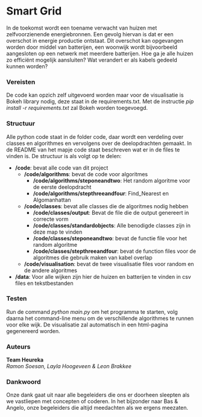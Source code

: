 # Smart Grid

In de toekomst wordt een toename verwacht van huizen met zelfvoorzienende energiebronnen. Een gevolg hiervan is dat er een overschot
in energie productie ontstaat. Dit overschot kan opgevangen worden door middel van batterijen, een woonwijk wordt bijvoorbeeld aangesloten op een netwerk met meerdere batterijen. Hoe ga je alle huizen zo efficiënt mogelijk aansluiten? Wat verandert er als kabels gedeeld kunnen worden?

### Vereisten  

De code kan opzich zelf uitgevoerd worden maar voor de visualisatie is Bokeh library nodig, deze staat in de requirements.txt.
Met de instructie *pip install -r requirements.txt* zal Bokeh worden toegevoegd.

### Structuur

Alle python code staat in de folder code, daar wordt een verdeling over classes en algorithmes en vervolgens over de deelopdrachten gemaakt. In de README van het mapje code staat beschreven wat er in de files te vinden is. De structuur is als volgt op te delen:

- **/code**: bevat alle code van dit project
  - **/code/algorithms**: bevat de code voor algoritmes
    - **/code/algorithms/steponeandtwo**: Het random algoritme voor de eerste deelopdracht
    - **/code/algorithms/stepthreeandfour**: Find_Nearest en Algomanhattan
  - **/code/classes**: bevat alle classes die de algoritmes nodig hebben
    - **/code/classes/output**: Bevat de file die de output genereert in correcte vorm
    - **/code/classes/standardobjects**: Alle benodigde classes zijn in deze map te vinden
    - **/code/classes/steponeandtwo**: bevat de functie file voor het random algoritme
    - **/code/classes/stepthreeandfour**: bevat de function files voor de algoritmes die gebruik maken van kabel overlap
  - **/code/visualisation**: bevat de twee visualisatie files voor random en de andere algoritmes
- **/data**: Voor alle wijken zijn hier de huizen en batterijen te vinden in csv files en tekstbestanden

### Testen

Run de command *python main.py* om het programma te starten, volg daarna het command-line menu om de verschillende algorithmes te runnen voor elke wijk.
De visualisatie zal automatisch in een html-pagina gegenereerd worden.

### Auteurs
**Team Heureka**  
*Ramon Soesan, Layla Hoogeveen & Leon Brakkee*

### Dankwoord

Onze dank gaat uit naar alle begeleiders die ons er doorheen sleepten als we vastliepen met concepten of coderen. In het bijzonder naar Bas & Angelo, onze begeleiders die altijd meedachten als we ergens meezaten.
